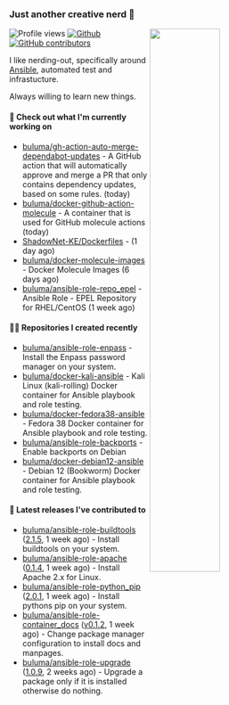 ### Just another creative nerd 👋


![Profile views](https://gpvc.arturio.dev/buluma) <a href="https://gitstats.me/buluma">
  <img align="right" src="https://github-readme-stats.vercel.app/api?username=buluma&theme=gotham&show_icons=true" width="50%"/>
</a>
[![Github](https://img.shields.io/badge/-buluma-black?style=flat&labelColor=black&logo=github&logoColor=white&include_all_commits=true&count_private=true)](https://gitstats.me/buluma)
[![GitHub contributors](https://img.shields.io/github/contributors/buluma/badges.svg)](https://GitHub.com/buluma/badges/graphs/contributors/)

I like nerding-out, specifically around [Ansible](https://github.com/ansible/ansible), automated test and infrastucture.

Always willing to learn new things.

#### 👷 Check out what I'm currently working on

- [buluma/gh-action-auto-merge-dependabot-updates](https://github.com/buluma/gh-action-auto-merge-dependabot-updates) - A GitHub action that will automatically approve and merge a PR that only contains dependency updates, based on some rules. (today)
- [buluma/docker-github-action-molecule](https://github.com/buluma/docker-github-action-molecule) - A container that is used for GitHub molecule actions (today)
- [ShadowNet-KE/Dockerfiles](https://github.com/ShadowNet-KE/Dockerfiles) -  (1 day ago)
- [buluma/docker-molecule-images](https://github.com/buluma/docker-molecule-images) - Docker Molecule Images (6 days ago)
- [buluma/ansible-role-repo_epel](https://github.com/buluma/ansible-role-repo_epel) - Ansible Role - EPEL Repository for RHEL/CentOS (1 week ago)

#### 👨‍💻 Repositories I created recently

- [buluma/ansible-role-enpass](https://github.com/buluma/ansible-role-enpass) - Install the Enpass password manager on your system.
- [buluma/docker-kali-ansible](https://github.com/buluma/docker-kali-ansible) - Kali Linux (kali-rolling) Docker container for Ansible playbook and role testing. 
- [buluma/docker-fedora38-ansible](https://github.com/buluma/docker-fedora38-ansible) - Fedora 38 Docker container for Ansible playbook and role testing.
- [buluma/ansible-role-backports](https://github.com/buluma/ansible-role-backports) - Enable backports on Debian
- [buluma/docker-debian12-ansible](https://github.com/buluma/docker-debian12-ansible) - Debian 12 (Bookworm) Docker container for Ansible playbook and role testing.

#### 🚀 Latest releases I've contributed to

- [buluma/ansible-role-buildtools](https://github.com/buluma/ansible-role-buildtools) ([2.1.5](https://github.com/buluma/ansible-role-buildtools/releases/tag/2.1.5), 1 week ago) - Install buildtools on your system.
- [buluma/ansible-role-apache](https://github.com/buluma/ansible-role-apache) ([0.1.4](https://github.com/buluma/ansible-role-apache/releases/tag/0.1.4), 1 week ago) - Install Apache 2.x for Linux.
- [buluma/ansible-role-python_pip](https://github.com/buluma/ansible-role-python_pip) ([2.0.1](https://github.com/buluma/ansible-role-python_pip/releases/tag/2.0.1), 1 week ago) - Install pythons pip on your system.
- [buluma/ansible-role-container_docs](https://github.com/buluma/ansible-role-container_docs) ([v0.1.2](https://github.com/buluma/ansible-role-container_docs/releases/tag/v0.1.2), 1 week ago) - Change package manager configuration to install docs and manpages.
- [buluma/ansible-role-upgrade](https://github.com/buluma/ansible-role-upgrade) ([1.0.9](https://github.com/buluma/ansible-role-upgrade/releases/tag/1.0.9), 2 weeks ago) - Upgrade a package only if it is installed otherwise do nothing.


